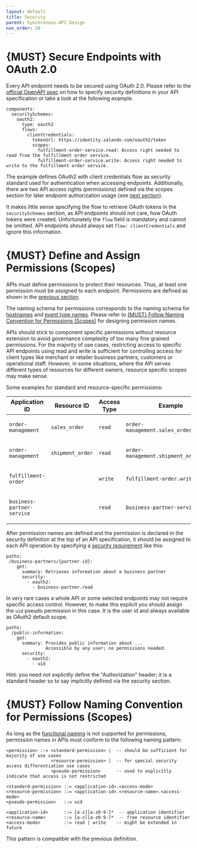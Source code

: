 ```yaml
---
layout: default
title: Security
parent: Synchronous-API Design
nav_order: 20
---
```


{MUST} Secure Endpoints with OAuth 2.0
======================================

Every API endpoint needs to be secured using OAuth 2.0. Please refer to the [official OpenAPI spec](https://github.com/OAI/OpenAPI-Specification/blob/master/versions/2.0.md#security-definitions-object) on how to specify security definitions in your API specification or take a look at the following example.

    components:
      securitySchemes:
        oauth2:
          type: oauth2
          flows:
            clientCredentials:
              tokenUrl: https://identity.zalando.com/oauth2/token
              scopes:
                fulfillment-order-service.read: Access right needed to read from the fulfillment order service.
                fulfillment-order-service.write: Access right needed to write to the fulfillment order service.

The example defines OAuth2 with client credentials flow as security standard used for authentication when accessing endpoints. Additionally, there are two API access rights (permissions) defined via the scopes section for later endpoint authorization usage (see [next section](#105)).

It makes little sense specifying the flow to retrieve OAuth tokens in the `securitySchemes` section, as API endpoints should not care, how OAuth tokens were created. Unfortunately the `flow` field is mandatory and cannot be omitted. API endpoints should always set `flow: clientCredentials` and ignore this information.

{MUST} Define and Assign Permissions (Scopes)
=============================================

APIs must define permissions to protect their resources. Thus, at least one permission must be assigned to each endpoint. Permissions are defined as shown in the [previous section](#104).

The naming schema for permissions corresponds to the naming schema for [hostnames](#224) and [event type names](#213). Please refer to [{MUST} Follow Naming Convention for Permissions (Scopes)](#225) for designing permission names.

APIs should stick to component specific permissions without resource extension to avoid governance complexity of too many fine grained permissions. For the majority of use cases, restricting access to specific API endpoints using read and write is sufficient for controlling access for client types like merchant or retailer business partners, customers or operational staff. However, in some situations, where the API serves different types of resources for different owners, resource specific scopes may make sense.

Some examples for standard and resource-specific permissions:

<table><colgroup><col style="width: 25%" /><col style="width: 20%" /><col style="width: 15%" /><col style="width: 40%" /></colgroup><thead><tr class="header"><th>Application ID</th><th>Resource ID</th><th>Access Type</th><th>Example</th></tr></thead><tbody><tr class="odd"><td><p><code>order-management</code></p></td><td><p><code>sales_order</code></p></td><td><p><code>read</code></p></td><td><p><code>order-management.sales_order.read</code></p></td></tr><tr class="even"><td><p><code>order-management</code></p></td><td><p><code>shipment_order</code></p></td><td><p><code>read</code></p></td><td><p><code>order-management.shipment_order.read</code></p></td></tr><tr class="odd"><td><p><code>fulfillment-order</code></p></td><td></td><td><p><code>write</code></p></td><td><p><code>fulfillment-order.write</code></p></td></tr><tr class="even"><td><p><code>business-partner-service</code></p></td><td></td><td><p><code>read</code></p></td><td><p><code>business-partner-service.read</code></p></td></tr></tbody></table>

After permission names are defined and the permission is declared in the security definition at the top of an API specification, it should be assigned to each API operation by specifying a [security requirement](https://github.com/OAI/OpenAPI-Specification/blob/master/versions/2.0.md#securityRequirementObject) like this:

    paths:
     /business-partners/{partner-id}:
        get:
          summary: Retrieves information about a business partner
          security:
            - oauth2:
              - business-partner.read

In very rare cases a whole API or some selected endpoints may not require specific access control. However, to make this explicit you should assign the `uid` pseudo permission in this case. It is the user id and always available as OAuth2 default scope.

    paths:
      /public-information:
        get:
          summary: Provides public information about ...
                   Accessible by any user; no permissions needed.
          security:
            - oauth2:
              - uid

Hint: you need not explicitly define the "Authorization" header; it is a standard header so to say implicitly defined via the security section.

{MUST} Follow Naming Convention for Permissions (Scopes)
========================================================

As long as the [functional naming](#223) is not supported for permissions, permission names in APIs must conform to the following naming pattern:

    <permission> ::= <standard-permission> |  -- should be sufficient for majority of use cases
                     <resource-permission> |  -- for special security access differentiation use cases
                     <pseudo-permission>      -- used to explicitly indicate that access is not restricted

    <standard-permission> ::= <application-id>.<access-mode>
    <resource-permission> ::= <application-id>.<resource-name>.<access-mode>
    <pseudo-permission>   ::= uid

    <application-id>      ::= [a-z][a-z0-9-]*  -- application identifier
    <resource-name>       ::= [a-z][a-z0-9-]*  -- free resource identifier
    <access-mode>         ::= read | write    -- might be extended in future

This pattern is compatible with the previous definition.
